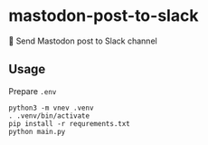 # mastodon-post-to-slack

🐘 Send Mastodon post to Slack channel

## Usage

Prepare `.env`

```shell
python3 -m vnev .venv
. .venv/bin/activate
pip install -r requrements.txt
python main.py
```
